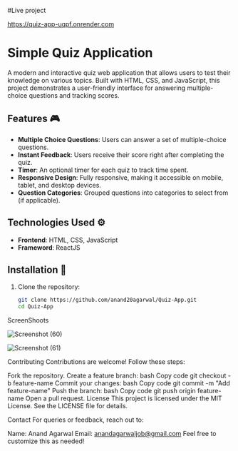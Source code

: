 #Live project

https://quiz-app-uqpf.onrender.com

# Simple Quiz Application

A modern and interactive quiz web application that allows users to test their knowledge on various topics. Built with HTML, CSS, and JavaScript, this project demonstrates a user-friendly interface for answering multiple-choice questions and tracking scores.

## Features 🎮 
- **Multiple Choice Questions**: Users can answer a set of multiple-choice questions.
- **Instant Feedback**: Users receive their score right after completing the quiz.
- **Timer**: An optional timer for each quiz to track time spent.
- **Responsive Design**: Fully responsive, making it accessible on mobile, tablet, and desktop devices.
- **Question Categories**: Grouped questions into categories to select from (if applicable).

## Technologies Used ⚙️
- **Frontend**: HTML, CSS, JavaScript
- **Frameword**: ReactJS
## Installation 🔧
1. Clone the repository:
   ```bash
   git clone https://github.com/anand20agarwal/Quiz-App.git
   cd Quiz-App


ScreenShoots

![Screenshot (60)](https://github.com/user-attachments/assets/78ffabd7-f256-46c4-a48d-efcd85f3e890)



![Screenshot (61)](https://github.com/user-attachments/assets/5dbe1bdf-16a0-4419-a095-e4edbbfc118f)





Contributing Contributions are welcome! Follow these steps:

Fork the repository. Create a feature branch: bash Copy code git checkout -b feature-name Commit your changes: bash Copy code git commit -m "Add feature-name" Push the branch: bash Copy code git push origin feature-name Open a pull request. License This project is licensed under the MIT License. See the LICENSE file for details.

Contact For queries or feedback, reach out to:

Name: Anand Agarwal Email: anandagarwaljob@gmail.com Feel free to customize this as needed!

